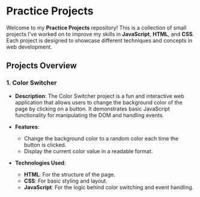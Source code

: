 # Practice Projects

Welcome to my **Practice Projects** repository! This is a collection of small projects I've worked on to improve my skills in **JavaScript**, **HTML**, and **CSS**. Each project is designed to showcase different techniques and concepts in web development.

## Projects Overview

### 1. **Color Switcher**

- **Description**: The Color Switcher project is a fun and interactive web application that allows users to change the background color of the page by clicking on a button. It demonstrates basic JavaScript functionality for manipulating the DOM and handling events.

- **Features**:
  - Change the background color to a random color each time the button is clicked.
  - Display the current color value in a readable format.

- **Technologies Used**:
  - **HTML**: For the structure of the page.
  - **CSS**: For basic styling and layout.
  - **JavaScript**: For the logic behind color switching and event handling.

